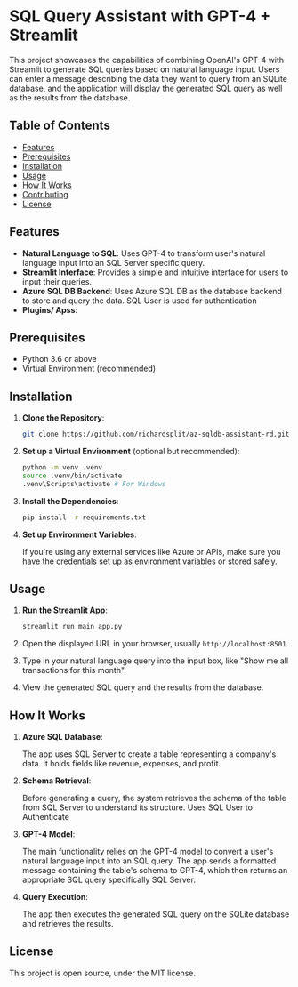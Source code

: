# SQL Query Assistant with GPT-4 + Streamlit

This project showcases the capabilities of combining OpenAI's GPT-4 with Streamlit to generate SQL queries based on natural language input. Users can enter a message describing the data they want to query from an SQLite database, and the application will display the generated SQL query as well as the results from the database.

## Table of Contents

- [Features](#features)
- [Prerequisites](#prerequisites)
- [Installation](#installation)
- [Usage](#usage)
- [How It Works](#how-it-works)
- [Contributing](#contributing)
- [License](#license)

## Features

- **Natural Language to SQL**: Uses GPT-4 to transform user's natural language input into an SQL Server specific query.
- **Streamlit Interface**: Provides a simple and intuitive interface for users to input their queries.
- **Azure SQL DB Backend**: Uses Azure SQL DB as the database backend to store and query the data. SQL User is used for authentication
- **Plugins/ Apss**: 
  
## Prerequisites

- Python 3.6 or above
- Virtual Environment (recommended)

## Installation

1. **Clone the Repository**:
    ```bash
    git clone https://github.com/richardsplit/az-sqldb-assistant-rd.git
    ```

2. **Set up a Virtual Environment** (optional but recommended):
    ```bash
    python -m venv .venv
    source .venv/bin/activate 
    .venv\Scripts\activate # For Windows 
    ```

3. **Install the Dependencies**:
    ```bash
    pip install -r requirements.txt
    ```

4. **Set up Environment Variables**:
   
   If you're using any external services like Azure or APIs, make sure you have the credentials set up as environment variables or stored safely.

## Usage

1. **Run the Streamlit App**:
    ```bash
    streamlit run main_app.py
    ```

2. Open the displayed URL in your browser, usually `http://localhost:8501`.

3. Type in your natural language query into the input box, like "Show me all transactions for this month".

4. View the generated SQL query and the results from the database.

## How It Works

1. **Azure SQL Database**:

   The app uses SQL Server to create a table representing a company's data. It holds fields like revenue, expenses, and profit.

2. **Schema Retrieval**:

   Before generating a query, the system retrieves the schema of the table from SQL Server to understand its structure. 
   Uses SQL User to Authenticate

3. **GPT-4 Model**:

   The main functionality relies on the GPT-4 model to convert a user's natural language input into an SQL query. The app sends a formatted message containing the table's schema to GPT-4, which then returns an appropriate SQL query specifically  SQL Server.

4. **Query Execution**:

   The app then executes the generated SQL query on the SQLite database and retrieves the results.

## License

This project is open source, under the MIT license.
